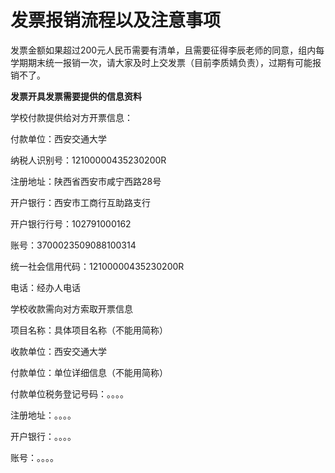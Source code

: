 # 发票报销流程以及注意事项

发票金额如果超过200元人民币需要有清单，且需要征得李辰老师的同意，组内每学期期末统一报销一次，请大家及时上交发票（目前李质婧负责），过期有可能报销不了。

**发票开具发票需要提供的信息资料**

学校付款提供给对方开票信息：

付款单位：西安交通大学

纳税人识别号：12100000435230200R

注册地址：陕西省西安市咸宁西路28号

开户银行：西安市工商行互助路支行

开户银行行号：102791000162

账号：3700023509088100314

统一社会信用代码：12100000435230200R

电话：经办人电话

学校收款需向对方索取开票信息

项目名称：具体项目名称（不能用简称）

收款单位：西安交通大学

付款单位：单位详细信息（不能用简称）

付款单位税务登记号码：。。。。

注册地址：。。。。

开户银行：。。。。

账号：。。。。